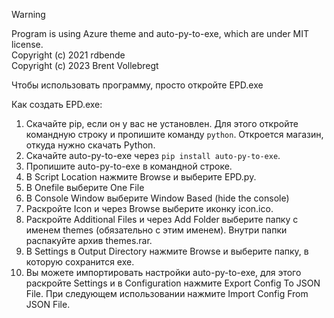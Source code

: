 > [!WARNING]
> Program is using Azure theme and auto-py-to-exe, which are under MIT license.\
> Copyright (c) 2021 rdbende\
> Copyright (c) 2023 Brent Vollebregt

Чтобы использовать программу, просто откройте EPD.exe

Как создать EPD.exe:
1. Скачайте pip, если он у вас не установлен. Для этого откройте командную строку и пропишите команду `python`. Откроется магазин, откуда нужно скачать Python.
2. Скачайте auto-py-to-exe через `pip install auto-py-to-exe`.
3. Пропишите auto-py-to-exe в командной строке.
4. В Script Location нажмите Browse и выберите EPD.py.
5. В Onefile выберите One File
6. В Console Window выберите Window Based (hide the console)
7. Раскройте Icon и через Browse выберите иконку icon.ico.
8. Раскройте Additional Files и через Add Folder выберите папку с именем themes (обязательно с этим именем). Внутри папки распакуйте архив themes.rar.
9. В Settings в Output Directory нажмите Browse и выберите папку, в которую сохранится exe.
10. Вы можете импортировать настройки auto-py-to-exe, для этого раскройте Settings и в Configuration нажмите Export Config To JSON File. При следующем использовании нажмите Import Config From JSON File.
